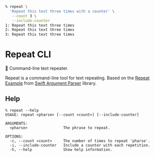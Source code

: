 ```zsh
% repeat \
  'Repeat this text three times with a counter' \
   --count 3 \
   --include-counter
1: Repeat this text three times
2: Repeat this text three times
3: Repeat this text three times
```

# Repeat CLI

📃 Command-line text repeater.

<!--
<div align="center">
  <h1><code>[ <i>Repeat CLI</i> ]</code></h1>
  <p>Command-line text repeater</p>
    <img src="https://user-images.githubusercontent.com/72662383/209880649-900ae5b7-4cfb-4325-aacf-9a9706526b55.png">
</div>
-->

Repeat is a command-line tool for text repeating. Based on the [Repeat Example](https://github.com/apple/swift-argument-parser/blob/doc-generation/Examples/repeat/Repeat.swift) from [Swift Argument Parser](https://github.com/apple/swift-argument-parser) library.

## Help

```
% repeat --help
USAGE: repeat <pharse> [--count <count>] [--include-counter]

ARGUMENTS:
  <pharse>                The phrase to repeat.

OPTIONS:
  -c, --count <count>     The number of times to repeat 'pharse'.
  -i, --include-counter   Include a counter with each repetition.
  -h, --help              Show help information.
```
